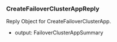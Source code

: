 ### CreateFailoverClusterAppReply
Reply Object for CreateFailoverClusterApp.

- output: FailoverClusterAppSummary
